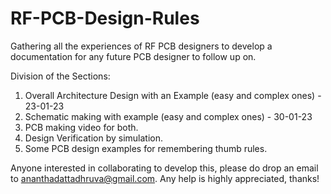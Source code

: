 # RF-PCB-Design-Rules
Gathering all the experiences of RF PCB designers to develop a documentation for any future PCB designer to follow up on.

Division of the Sections:
1. Overall Architecture Design with an Example (easy and complex ones) - 23-01-23
2. Schematic making with example (easy and complex ones) - 30-01-23
3. PCB making video for both.
4. Design Verification by simulation.
5. Some PCB design examples for remembering thumb rules.

Anyone interested in collaborating to develop this, please do drop an email to ananthadattadhruva@gmail.com. Any help is highly appreciated, thanks!
